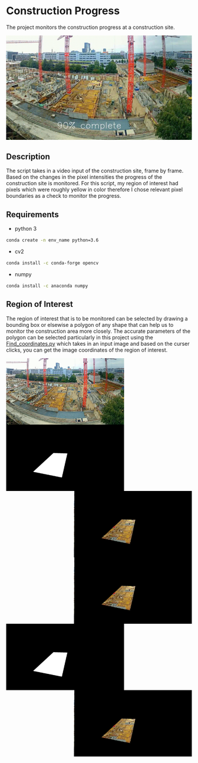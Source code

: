 # Construction Progress

The project monitors the construction progress at a construction site.

![caption](https://github.com/hamza9305/Construction-Progress/blob/main/output/progress.gif)

## Description
The script takes in a video input of the construction site, frame by frame. Based on the changes in the pixel intensities the progress of the construction site is monitored. For this script, my region of interest had pixels which were roughly yellow in color therefore I chose relevant pixel boundaries as a check to monitor the progress.

## Requirements
- python 3
```bash
conda create -n env_name python=3.6
```
- cv2
```bash
conda install -c conda-forge opencv
```
- numpy
```bash
conda install -c anaconda numpy
```
## Region of Interest
The region of interest that is to be monitored can be selected by drawing a bounding box or elsewise a polygon of any shape that can help us to monitor the construction area more closely. The accurate parameters of the polygon can be selected particularly in this project using the [Find_coordinates.py](https://github.com/hamza9305/Construction-Progress/blob/main/Find_coordinates.py) which takes in an input image and based on the curser clicks, you can get the image coordinates of the region of interest.

<img width="320" height="180" src="https://github.com/hamza9305/Construction-Progress/blob/main/data/Images/image0.png" img align = "left"> <img width="320" height="180" src="https://github.com/hamza9305/Construction-Progress/blob/main/data/Images/mask.png" img align = "left" > <img width="320" height="180" src="https://github.com/hamza9305/Construction-Progress/blob/main/data/Images/maked_img.png" img align = "right">

<img width="320" height="180" src="https://github.com/hamza9305/Construction-Progress/blob/main/data/Images/maked_img.png" img align = "right">


<p align="center">
  <img width="320" height="180" src="https://github.com/hamza9305/Construction-Progress/blob/main/data/Images/mask.png" img align = "left" >
</p>

<img width="320" height="180" src="https://github.com/hamza9305/Construction-Progress/blob/main/data/Images/maked_img.png" img align = "right">

